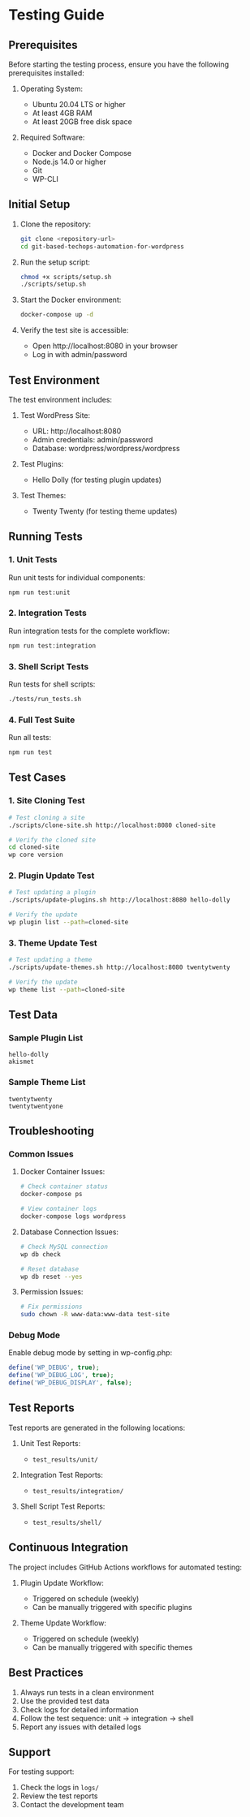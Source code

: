 # Testing Guide

## Prerequisites

Before starting the testing process, ensure you have the following prerequisites installed:

1. Operating System:
   - Ubuntu 20.04 LTS or higher
   - At least 4GB RAM
   - At least 20GB free disk space

2. Required Software:
   - Docker and Docker Compose
   - Node.js 14.0 or higher
   - Git
   - WP-CLI

## Initial Setup

1. Clone the repository:
   ```bash
   git clone <repository-url>
   cd git-based-techops-automation-for-wordpress
   ```

2. Run the setup script:
   ```bash
   chmod +x scripts/setup.sh
   ./scripts/setup.sh
   ```

3. Start the Docker environment:
   ```bash
   docker-compose up -d
   ```

4. Verify the test site is accessible:
   - Open http://localhost:8080 in your browser
   - Log in with admin/password

## Test Environment

The test environment includes:

1. Test WordPress Site:
   - URL: http://localhost:8080
   - Admin credentials: admin/password
   - Database: wordpress/wordpress/wordpress

2. Test Plugins:
   - Hello Dolly (for testing plugin updates)

3. Test Themes:
   - Twenty Twenty (for testing theme updates)

## Running Tests

### 1. Unit Tests

Run unit tests for individual components:

```bash
npm run test:unit
```

### 2. Integration Tests

Run integration tests for the complete workflow:

```bash
npm run test:integration
```

### 3. Shell Script Tests

Run tests for shell scripts:

```bash
./tests/run_tests.sh
```

### 4. Full Test Suite

Run all tests:

```bash
npm run test
```

## Test Cases

### 1. Site Cloning Test

```bash
# Test cloning a site
./scripts/clone-site.sh http://localhost:8080 cloned-site

# Verify the cloned site
cd cloned-site
wp core version
```

### 2. Plugin Update Test

```bash
# Test updating a plugin
./scripts/update-plugins.sh http://localhost:8080 hello-dolly

# Verify the update
wp plugin list --path=cloned-site
```

### 3. Theme Update Test

```bash
# Test updating a theme
./scripts/update-themes.sh http://localhost:8080 twentytwenty

# Verify the update
wp theme list --path=cloned-site
```

## Test Data

### Sample Plugin List
```
hello-dolly
akismet
```

### Sample Theme List
```
twentytwenty
twentytwentyone
```

## Troubleshooting

### Common Issues

1. Docker Container Issues:
   ```bash
   # Check container status
   docker-compose ps
   
   # View container logs
   docker-compose logs wordpress
   ```

2. Database Connection Issues:
   ```bash
   # Check MySQL connection
   wp db check
   
   # Reset database
   wp db reset --yes
   ```

3. Permission Issues:
   ```bash
   # Fix permissions
   sudo chown -R www-data:www-data test-site
   ```

### Debug Mode

Enable debug mode by setting in wp-config.php:
```php
define('WP_DEBUG', true);
define('WP_DEBUG_LOG', true);
define('WP_DEBUG_DISPLAY', false);
```

## Test Reports

Test reports are generated in the following locations:

1. Unit Test Reports:
   - `test_results/unit/`

2. Integration Test Reports:
   - `test_results/integration/`

3. Shell Script Test Reports:
   - `test_results/shell/`

## Continuous Integration

The project includes GitHub Actions workflows for automated testing:

1. Plugin Update Workflow:
   - Triggered on schedule (weekly)
   - Can be manually triggered with specific plugins

2. Theme Update Workflow:
   - Triggered on schedule (weekly)
   - Can be manually triggered with specific themes

## Best Practices

1. Always run tests in a clean environment
2. Use the provided test data
3. Check logs for detailed information
4. Follow the test sequence: unit → integration → shell
5. Report any issues with detailed logs

## Support

For testing support:
1. Check the logs in `logs/`
2. Review the test reports
3. Contact the development team 